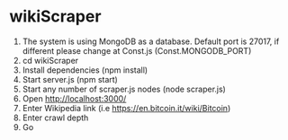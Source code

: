 # wikiScraper

1.  The system is using MongoDB as a database.
    Default port is 27017, if different please change at Const.js (Const.MONGODB_PORT)
2.  cd wikiScraper
3.  Install dependencies (npm install)
4.  Start server.js (npm start)
5.  Start any number of scraper.js nodes (node scraper.js)
6.  Open <a href="http://localhost:3000/">http://localhost:3000/</a>
7.  Enter Wikipedia link (i.e https://en.bitcoin.it/wiki/Bitcoin)
8.  Enter crawl depth
9.  Go
